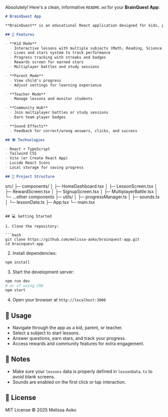 Absolutely! Here's a clean, informative `README.md` for your **BrainQuest App**:

```markdown
# BrainQuest App

**BrainQuest** is an educational React application designed for kids, parents, and teachers. The app provides interactive lessons, quizzes, rewards, and multiplayer study sessions, making learning fun and engaging.

## 🚀 Features

- **Kid Mode**
  - Interactive lessons with multiple subjects (Math, Reading, Science, Art, Music)
  - Lives and stars system to track performance
  - Progress tracking with streaks and badges
  - Rewards screen for earned stars
  - Multiplayer battles and study sessions

- **Parent Mode**
  - View child's progress
  - Adjust settings for learning experience

- **Teacher Mode**
  - Manage lessons and monitor students

- **Community Hub**
  - Join multiplayer battles or study sessions
  - Earn team player badges

- **Sound Effects**
  - Feedback for correct/wrong answers, clicks, and success

## 🛠 Technologies

- React + TypeScript
- Tailwind CSS
- Vite (or Create React App)
- Lucide React Icons
- Local storage for saving progress

## 📂 Project Structure

```

src/
├─ components/
│  ├─ HomeDashboard.tsx
│  ├─ LessonScreen.tsx
│  ├─ RewardScreen.tsx
│  ├─ SignupScreen.tsx
│  ├─ MultiplayerBattle.tsx
│  └─ ...other components
├─ utils/
│  ├─ progressManager.ts
│  ├─ sounds.ts
│  └─ lessonData.ts
├─ App.tsx
└─ main.tsx

````

## 💻 Getting Started

1. Clone the repository:

```bash
git clone https://github.com/melissa-aoko/brainquest-app.git
cd brainquest-app
````

2. Install dependencies:

```bash
npm install
```

3. Start the development server:

```bash
npm run dev
# or if using CRA
npm start
```

4. Open your browser at `http://localhost:3000`

## 📌 Usage

* Navigate through the app as a kid, parent, or teacher.
* Select a subject to start lessons.
* Answer questions, earn stars, and track your progress.
* Access rewards and community features for extra engagement.

## 🔔 Notes

* Make sure your `lessons` data is properly defined in `lessonData.ts` to avoid blank screens.
* Sounds are enabled on the first click or tap interaction.

## 📄 License

MIT License © 2025 Melissa Aoko

